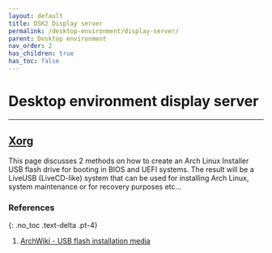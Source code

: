 ```yaml
---
layout: default
title: DSK2 Display server
permalink: /desktop-environment/display-server/
parent: Desktop environment
nav_order: 2
has_children: true
has_toc: false
---
```


# Desktop environment display server

---

## [Xorg](/Andromeda/desktop-environment/display-server/xorg/)

This page discusses 2 methods on how to create an Arch Linux Installer USB flash drive for booting in BIOS and UEFI systems. The result will be a LiveUSB (LiveCD-like) system that can be used for installing Arch Linux, system maintenance or for recovery purposes etc...

### References
{: .no_toc .text-delta .pt-4}

1. [ArchWiki - USB flash installation media](https://wiki.archlinux.org/index.php/USB_flash_installation_media)
